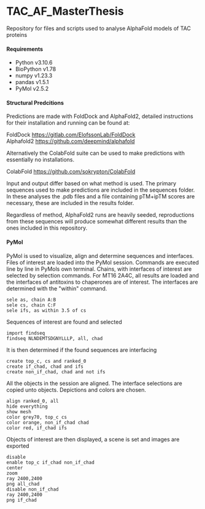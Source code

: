 # TAC_AF_MasterThesis
 Repository for files and scripts used to analyse AlphaFold models of TAC proteins

#### Requirements
- Python v3.10.6
- BioPython v1.78
- numpy v1.23.3
- pandas v1.5.1
- PyMol v2.5.2

#### Structural Predcitions
Predictions are made with FoldDock and AlphaFold2, detailed instructions for their installation and running can be found at:

FoldDock https://gitlab.com/ElofssonLab/FoldDock \
Alphafold2 https://github.com/deepmind/alphafold

Alternatively the ColabFold suite can be used to make predictions with essentially no installations.

ColabFold https://github.com/sokrypton/ColabFold

Input and output differ based on what method is used. The primary sequences used to make predictions are included in the sequences folder.  In these analyses the .pdb files and a file containing pTM+ipTM scores are necessary, these are included in the results folder.

Regardless of method, AlphaFold2 runs are heavily seeded, reproductions from these sequences will produce somewhat different results than the ones included in this repository.

#### PyMol
PyMol is used to visualize, align and determine sequences and interfaces. Files of interest are loaded into the PyMol session. Commands are executed line by line in PyMols own terminal. Chains, with interfaces of interest are selected by selection commands. For MT16 2A4C, all results are loaded and the interfaces of antitoxins to chaperones are of interest. The interfaces are determined with the "within" command.

```code
sele as, chain A:B
sele cs, chain C:F
sele ifs, as within 3.5 of cs
````

Sequences of interest are found and selected

````code
import findseq
findseq NLNDEMTSDGNYLLLP, all, chad
````
It is then determined if the found sequences are interfacing

```code
create top_c, cs and ranked_0
create if_chad, chad and ifs
create non_if_chad, chad and not ifs
```
All the objects in the session are aligned. The interface selections are copied unto objects. Depictions and colors are chosen.

````
align ranked_0, all
hide everything
show mesh
color grey70, top_c cs
color orange, non_if_chad chad
color red, if_chad ifs
````
Objects of interest are then displayed, a scene is set and images are exported
````
disable
enable top_c if_chad non_if_chad
center
zoom
ray 2400,2400
png all_chad
disable non_if_chad
ray 2400,2400
png if_chad
````

